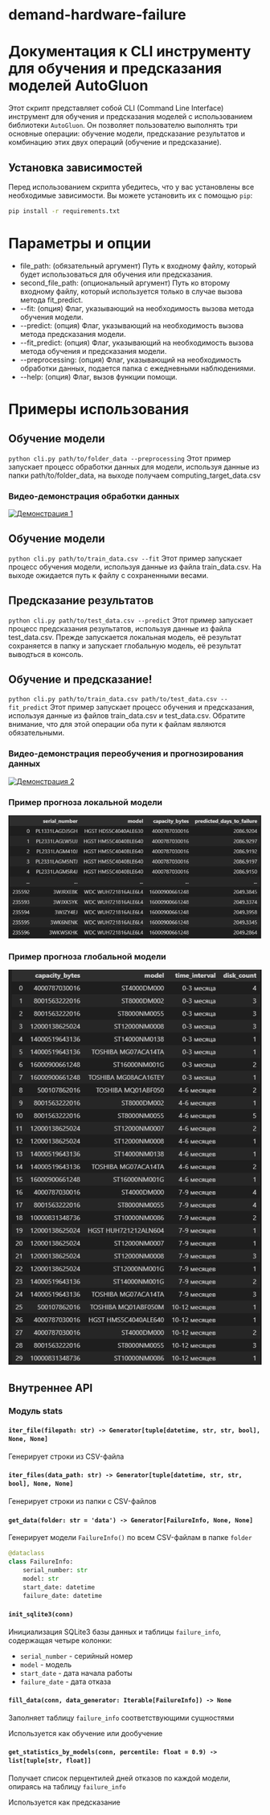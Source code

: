 # demand-hardware-failure

# Документация к CLI инструменту для обучения и предсказания моделей AutoGluon

Этот скрипт представляет собой CLI (Command Line Interface) инструмент для обучения и предсказания моделей с использованием библиотеки `AutoGluon`. Он позволяет пользователю выполнять три основные операции: обучение модели, предсказание результатов и комбинацию этих двух операций (обучение и предсказание).

## Установка зависимостей

Перед использованием скрипта убедитесь, что у вас установлены все необходимые зависимости. Вы можете установить их с помощью `pip`:

```bash
pip install -r requirements.txt
```

# Параметры и опции
- file_path: (обязательный аргумент) Путь к входному файлу, который будет использоваться для обучения или предсказания.
- second_file_path: (опциональный аргумент) Путь ко второму входному файлу, который используется только в случае вызова метода fit_predict.
- --fit: (опция) Флаг, указывающий на необходимость вызова метода обучения модели.
- --predict: (опция) Флаг, указывающий на необходимость вызова метода предсказания модели.
- --fit_predict: (опция) Флаг, указывающий на необходимость вызова метода обучения и предсказания модели.
- --preprocessing: (опция) Флаг, указывающий на необходимость обработки данных, подается папка с ежедневными наблюдениями.
- --help: (опция) Флаг, вызов функции помощи.

# Примеры использования
## Обучение модели

`python cli.py path/to/folder_data --preprocessing`
Этот пример запускает процесс обработки данных для модели, используя данные из папки path/to/folder_data, на выходе получаем computing_target_data.csv

### Видео-демонстрация обработки данных
[![Демонстрация 1](https://img.youtube.com/vi/Ad5VATd7qHU/0.jpg)](https://youtu.be/Ad5VATd7qHU)

## Обучение модели

`python cli.py path/to/train_data.csv --fit`
Этот пример запускает процесс обучения модели, используя данные из файла train_data.csv. На выходе ожидается путь к файлу с сохраненными весами.

## Предсказание результатов

`python cli.py path/to/test_data.csv --predict`
Этот пример запускает процесс предсказания результатов, используя данные из файла test_data.csv. Прежде запускается локальная модель, её результат сохраняется в папку и запускает глобальную модель, её результат выводться в консоль.

## Обучение и предсказание!

`python cli.py path/to/train_data.csv path/to/test_data.csv --fit_predict`
Этот пример запускает процесс обучения и предсказания, используя данные из файлов train_data.csv и test_data.csv. Обратите внимание, что для этой операции оба пути к файлам являются обязательными.

### Видео-демонстрация переобучения и прогнозирования данных
[![Демонстрация 2](https://img.youtube.com/vi/LsC4c8BewZY/0.jpg)](https://youtu.be/LsC4c8BewZY)

### Пример прогноза локальной модели
![img2](https://github.com/AGoldian/demand-hardware-failure/blob/production/src/local_model_output.png?raw=true)

### Пример прогноза глобальной модели
![img1](https://github.com/AGoldian/demand-hardware-failure/blob/production/src/global_model_output.png?raw=true)

## Внутреннее API

### Модуль stats

#### `iter_file(filepath: str) -> Generator[tuple[datetime, str, str, bool], None, None]`

Генерирует строки из CSV-файла

#### `iter_files(data_path: str) -> Generator[tuple[datetime, str, str, bool], None, None]`

Генерирует строки из папки с CSV-файлов

#### `get_data(folder: str = 'data') -> Generator[FailureInfo, None, None]`

Генерирует модели `FailureInfo()` по всем CSV-файлам в папке `folder` 

```python
@dataclass
class FailureInfo:
    serial_number: str
    model: str
    start_date: datetime
    failure_date: datetime
```

#### `init_sqlite3(conn)`

Инициализация SQLite3 базы данных и таблицы `failure_info`, содержащая четыре колонки:

- `serial_number` - серийный номер
- `model` - модель
- `start_date` - дата начала работы
- `failure_date` - дата отказа

#### `fill_data(conn, data_generator: Iterable[FailureInfo]) -> None`

Заполняет таблицу `failure_info` соответствующими сущностями

Используется как обучение или дообучение

#### `get_statistics_by_models(conn, percentile: float = 0.9) -> list[tuple[str, float]]`

Получает список перцентилей дней отказов по каждой модели, опираясь на таблицу `failure_info`

Используется как предсказание